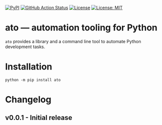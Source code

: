 <!--
SPDX-FileCopyrightText: David Fritzsche
SPDX-License-Identifier: CC0-1.0
-->
[![PyPI](https://img.shields.io/pypi/v/ato.svg)](https://pypi.python.org/pypi/ato)
[![GitHub Action Status](https://github.com/davidfritzsche/ato/workflows/Python%20package/badge.svg)](https://github.com/davidfritzsche/ato/actions)
[![License](https://img.shields.io/badge/License-Apache%202.0-blue.svg)](https://opensource.org/licenses/Apache-2.0)
[![License: MIT](https://img.shields.io/badge/License-MIT-yellow.svg)](https://opensource.org/licenses/MIT)


# ato — automation tooling for Python

`ato` provides a library and a command line tool to automate Python development tasks.


# Installation

``` shell
python -m pip install ato
```

# Changelog

## v0.0.1 - Initial release
